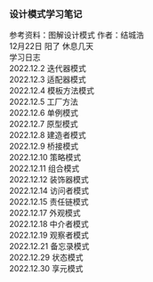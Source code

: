 ### 设计模式学习笔记
参考资料：图解设计模式 作者：结城浩
<br>
12月22日 阳了 休息几天
<br>
学习日志
<br>
2022.12.2 迭代器模式
<br>
2022.12.3 适配器模式
<br>
2022.12.4 模板方法模式
<br>
2022.12.5 工厂方法
<br>
2022.12.6 单例模式
<br>
2022.12.7 原型模式
<br>
2022.12.8 建造者模式
<br>
2022.12.9 桥接模式
<br>
2022.12.10 策略模式
<br>
2022.12.11 组合模式
<br>
2022.12.12 装饰器模式
<br>
2022.12.14 访问者模式
<br>
2022.12.15 责任链模式
<br>
2022.12.17 外观模式
<br>
2022.12.18 中介者模式
<br>
2022.12.19 观察者模式
<br>
2022.12.21 备忘录模式
<br>
2022.12.29 状态模式
<br>
2022.12.30 享元模式
